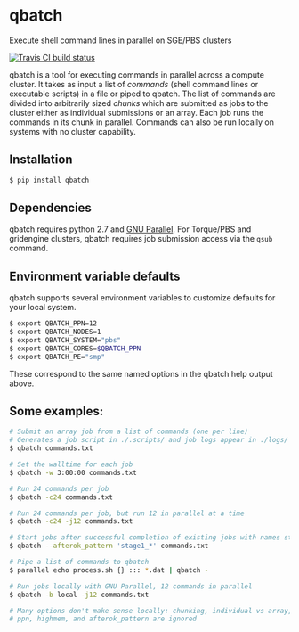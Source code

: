 # qbatch
Execute shell command lines in parallel on SGE/PBS clusters

[![Travis CI build status](https://travis-ci.org/pipitone/qbatch.svg?branch=master)](https://travis-ci.org/pipitone/qbatch)

qbatch is a tool for executing commands in parallel across a compute cluster.
It takes as input a list of *commands* (shell command lines or executable
scripts) in a file or piped to qbatch. The list of commands are divided into
arbitrarily sized *chunks* which are submitted as jobs to the cluster either as
individual submissions or an array. Each job runs the commands in its chunk in
parallel. Commands can also be run locally on systems with no cluster
capability.

## Installation

```sh 
$ pip install qbatch
```

## Dependencies
qbatch requires python 2.7 and [GNU Parallel](https://gnu.org/s/parallel).  For
Torque/PBS and gridengine clusters, qbatch requires job submission access via
the ``qsub`` command. 

## Environment variable defaults
qbatch supports several environment variables to customize defaults for your
local system.

```sh
$ export QBATCH_PPN=12
$ export QBATCH_NODES=1
$ export QBATCH_SYSTEM="pbs"
$ export QBATCH_CORES=$QBATCH_PPN
$ export QBATCH_PE="smp"
```

These correspond to the same named options in the qbatch help output above.

## Some examples:
```sh
# Submit an array job from a list of commands (one per line)
# Generates a job script in ./.scripts/ and job logs appear in ./logs/
$ qbatch commands.txt

# Set the walltime for each job
$ qbatch -w 3:00:00 commands.txt

# Run 24 commands per job
$ qbatch -c24 commands.txt

# Run 24 commands per job, but run 12 in parallel at a time
$ qbatch -c24 -j12 commands.txt

# Start jobs after successful completion of existing jobs with names starting with "stage1_"
$ qbatch --afterok_pattern 'stage1_*' commands.txt

# Pipe a list of commands to qbatch 
$ parallel echo process.sh {} ::: *.dat | qbatch -

# Run jobs locally with GNU Parallel, 12 commands in parallel
$ qbatch -b local -j12 commands.txt

# Many options don't make sense locally: chunking, individual vs array, nodes,
# ppn, highmem, and afterok_pattern are ignored
```
